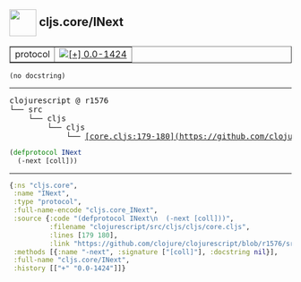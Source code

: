 ## <img width="48px" valign="middle" src="http://i.imgur.com/Hi20huC.png"> cljs.core/INext

 <table border="1">
<tr>
<td>protocol</td>
<td><a href="https://github.com/cljsinfo/api-refs/tree/0.0-1424"><img valign="middle" alt="[+] 0.0-1424" src="https://img.shields.io/badge/+-0.0--1424-lightgrey.svg"></a> </td>
</tr>
</table>

 <samp>
</samp>

```
(no docstring)
```

---

 <pre>
clojurescript @ r1576
└── src
    └── cljs
        └── cljs
            └── <ins>[core.cljs:179-180](https://github.com/clojure/clojurescript/blob/r1576/src/cljs/cljs/core.cljs#L179-L180)</ins>
</pre>

```clj
(defprotocol INext
  (-next [coll]))
```


---

```clj
{:ns "cljs.core",
 :name "INext",
 :type "protocol",
 :full-name-encode "cljs.core_INext",
 :source {:code "(defprotocol INext\n  (-next [coll]))",
          :filename "clojurescript/src/cljs/cljs/core.cljs",
          :lines [179 180],
          :link "https://github.com/clojure/clojurescript/blob/r1576/src/cljs/cljs/core.cljs#L179-L180"},
 :methods [{:name "-next", :signature ["[coll]"], :docstring nil}],
 :full-name "cljs.core/INext",
 :history [["+" "0.0-1424"]]}

```
